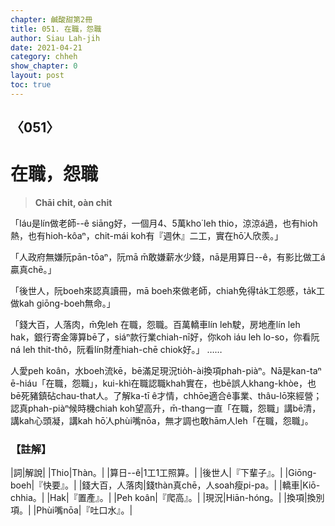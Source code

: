 ```yaml
---
chapter: 鹹酸甜第2冊
title: 051. 在職，怨職
author: Siau Lah-jih
date: 2021-04-21
category: chheh
show_chapter: 0
layout: post
toc: true
---
```


## 〈051〉
# 在職，怨職
> **Chāi chit, oàn chit**

「Iáu是lín做老師--ê siāng好，一個月4、5萬kho͘ leh thio，涼涼á過，也有hioh熱，也有hioh-kôaⁿ，chit-mái koh有『週休』二工，實在hō͘人欣羨。」

「人政府無嫌阮pān-tōaⁿ，阮mā m̄敢嫌薪水少錢，nā是用算日--ê，有影比做工á贏真chē。」

「後世人，阮boeh來認真讀冊，mā boeh來做老師，chiah免得ta̍k工怨慼，ta̍k工做kah giōng-boeh無命。」

「錢大百，人落肉，m̄免leh 在職，怨職。百萬轎車lín leh駛，房地產lín leh hak，銀行寄金簿算bē了，siáⁿ款行業chiah-nī好，你koh iáu leh lo-so，你看阮ná leh thit-thô，阮看lín財產hiah-chē chiok好。」
……

人愛peh koân，水boeh流kē，bē滿足現況tio̍h-ài換項phah-piàⁿ。Nā是kan-taⁿ ē-hiáu「在職，怨職」，kui-khì在職認職khah實在，也bē誤人khang-khòe，也bē死豬鎮砧chau-that人。了解ka-tī ê才情，chhōe適合ê事業、thâu-lō͘來經營；認真phah-piàⁿ候時機chiah koh望高升，m̄-thang一直「在職，怨職」講bē清，講kah心頭凝，講kah hō͘人phùi嘴nōa，無才調也敢hām人leh「在職，怨職」。

### 【註解】

|詞|解說|
|Thio|Thàn。|
|算日--ê|1工1工照算。|
|後世人|『下輩子』。|
|Giōng-boeh|『快要』。|
|錢大百，人落肉|錢thàn真chē，人soah瘦pi-pa。|
|轎車|Kiō-chhia。|
|Hak|『置產』。|
|Peh koân|『爬高』。|
|現況|Hiān-hóng。|
|換項|換別項。|
|Phùi嘴nōa|『吐口水』。|
